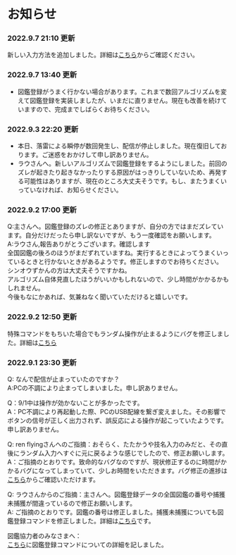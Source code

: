 # お知らせ
### 2022.9.7 21:10 更新
新しい入力方法を追加しました。詳細は[こちら](https://github.com/AI-switch-programming/PokemonDP_youtube/wiki/%E9%80%9A%E5%B8%B8%E3%82%B3%E3%83%9E%E3%83%B3%E3%83%89#%E4%B8%8A%E8%A8%98%E3%82%B3%E3%83%9E%E3%83%B3%E3%83%89%E3%81%AE%E7%B0%A1%E6%98%93%E3%82%B3%E3%83%9E%E3%83%B3%E3%83%89
)からご確認ください。

### 2022.9.7 13:40 更新
- 図鑑登録がうまく行かない場合があります。これまで数回アルゴリズムを変えて図鑑登録を実装しましたが、いまだに直りません。現在も改善を続けていますので、完成までしばらくお待ちください。  

### 2022.9.3 22:20 更新
- 本日、落雷による瞬停が数回発生し、配信が停止しました。現在復旧しております。ご迷惑をおかけして申し訳ありません。
- ラウさんへ。新しいアルゴリズムで図鑑登録をするようにしました。前回のズレが起きたり起きなかったりする原因がはっきりしていないため、再発する可能性はありますが、現在のところ大丈夫そうです。もし、またうまくいっていなければ、お知らせください。


### 2022.9.2 17:00 更新
Q:主さんへ。図鑑登録のズレの修正とありますが、自分の方ではまだズレています。自分だけだったら申し訳ないですが、もう一度確認をお願いします。  
A:ラウさん,報告ありがとうございます。確認します  
全国図鑑の後ろのほうがまだずれていますね。実行するときによってうまくいっているときと行かないときがあるようです。修正しますのでお待ちください。  
シンオウずかんの方は大丈夫そうですかね。  
アルゴリズム自体見直したほうがいいかもしれないので、少し時間がかかるかもしれません。  
今後もなにかあれば、気兼ねなく聞いていただけると嬉しいです。  

### 2022.9.2 12:50 更新
特殊コマンドをもちいた場合でもランダム操作が止まるようにバグを修正しました。詳細は[こちら](https://github.com/AI-switch-programming/PokemonDP_youtube/issues/22)  

### 2022.9.1 23:30 更新
Q: なんで配信が止まっていたのですか？  
A:PCの不調により止まってしまいました。申し訳ありません。  

Q：9/1中は操作が効かないことが多かったです。  
A：PC不調により再起動した際、PCのUSB配線を繋ぎ変えました。その影響でボタンの信号が正しく出力されず、誤反応による操作が起こっていたようです。申し訳ありません。  

Q: ren flyingさんへのご指摘：おそらく、たたかうや技名入力のみだと、その直後にランダム入力へすぐに元に戻るような感じでしたので、修正お願いします。  
A：ご指摘のとおりです。致命的なバグなのですが、現状修正するのに時間がかかるバグになってしまっていて、少しお時間をいただきます。バグ修正の進捗は[こちら](https://github.com/AI-switch-programming/PokemonDP_youtube/issues/22)からご確認いただけます。  

Q: ラウさんからのご指摘：主さんへ。図鑑登録データの全国図鑑の番号や捕獲未捕獲が間違っているので修正お願いします。  
A: ご指摘のとおりです。図鑑の番号は修正しました。捕獲未捕獲についても図鑑登録コマンドを修正しました。詳細は[こちら](https://github.com/AI-switch-programming/PokemonDP_youtube/issues/38)です。  

図鑑協力者のみなさまへ：  
[こちら](https://github.com/AI-switch-programming/PokemonDP_youtube/tree/main/%E5%9B%B3%E9%91%91%E7%99%BB%E9%8C%B2%E3%83%87%E3%83%BC%E3%82%BF)に図鑑登録コマンドについての詳細を記しました。  


